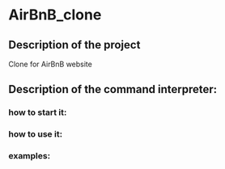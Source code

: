 # AirBnB_clone
## Description of the project
Clone for AirBnB website

## Description of the command interpreter:
### how to start it:
### how to use it:
### examples:

